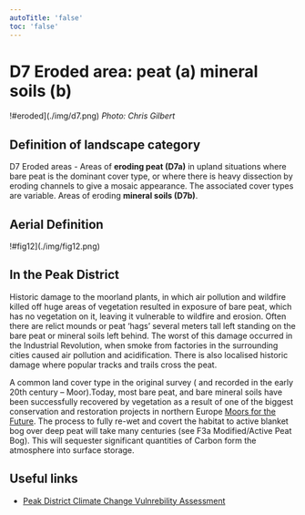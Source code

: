 ```yaml
---
autoTitle: 'false'
toc: 'false'
---
```


# D7 Eroded area: peat (a) mineral soils (b)

!#eroded](./img/d7.png)
*Photo: Chris Gilbert*

## Definition of landscape category

D7 Eroded areas - Areas of **eroding peat (D7a)** in upland situations where bare peat is the dominant cover type, or where there is heavy dissection by eroding channels to give a mosaic appearance. The associated cover types are variable. Areas of eroding **mineral soils (D7b)**.

## Aerial Definition
!#fig12](./img/fig12.png)

## In the Peak District
Historic damage to the moorland plants, in which air pollution and wildfire killed off huge areas of vegetation resulted in exposure of bare peat, which has no vegetation on it, leaving it vulnerable to wildfire and erosion. Often there are relict mounds or peat ‘hags’ several meters tall left standing on the bare peat or mineral soils left behind. The worst of this damage occurred in the Industrial Revolution, when smoke from factories in the surrounding cities caused air pollution and acidification. There is also localised historic damage where popular tracks and trails cross the peat.

A common land cover type in the original survey ( and recorded in the early 20th century – Moor).Today, most bare peat, and bare mineral soils have been successfully recovered by vegetation as a result of one of the biggest conservation and restoration projects in northern Europe [Moors for the Future](https://www.moorsforthefuture.org.uk/). The process to fully re-wet and covert the habitat to active blanket bog over deep peat will take many centuries (see F3a Modified/Active Peat Bog). This will sequester significant quantities of Carbon form the atmosphere into surface storage. 

## Useful links

* [Peak District Climate Change Vulnrebility Assessment](https://reports.peakdistrict.gov.uk/ccva/docs/assessments/habitats/habitats.html)